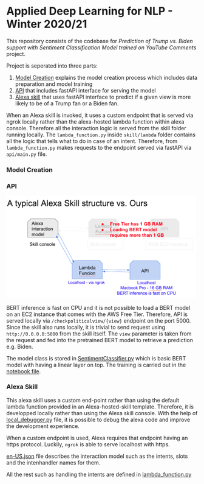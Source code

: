 # Applied Deep Learning for NLP - Winter 2020/21

This repository consists of the codebase for *Prediction of Trump vs. Biden support with Sentiment Classification Model trained on YouTube Comments* project. 

Project is seperated into three parts:
1. [Model Creation](#model-creation) explains the model creation process which includes data preparation and model training
2. [API](#api) that includes fastAPI interface for serving the model
3. [Alexa skill](#alexa-skill)  that uses fastAPI interface to predict if a given view is more likely to be of a Trump fan or a Biden fan.

When an Alexa skill is invoked, it uses a custom endpoint that is served via ngrok locally rather than the alexa-hosted lambda function within alexa console. Therefore all the interaction logic is served from the skill folder running locally. The `lambda_function.py` inside `skill/lambda` folder contains all the logic that tells what to do in case of an intent. Therefore, from `lambda_function.py` makes requests to the endpoint served via fastAPI via `api/main.py` file.

### Model Creation

### API

<img src="skill_structure.png" width="500">

BERT inference is fast on CPU and it is not possible to load a BERT model on an EC2 instance that comes with the AWS Free Tier. Therefore, API is served locally via `/checkpoliticalview/{view}` endpoint on the port 5000. Since the skill also runs locally, it is trivial to send request using `http://0.0.0.0:5000` from the skill itself. The `view` parameter is taken from the request and fed into the pretrained BERT model to retrieve a prediction e.g. Biden.

The model class is stored in [SentimentClassifier.py](api/SentimentClassifier.py) which is basic BERT model with having a linear layer on top. The training is carried out in the [notebook file](/notebook/model%20training/sentiment_analysis_trump_biden.ipynb).

### Alexa Skill

This alexa skill uses a custom end-point rather than using the default lambda function provided in an Alexa-hosted-skill template. Therefore, it is developped locally rather than using the Alexa skill console. With the help of [local_debugger.py](skill/local_debugger.py) file, it is possible to debug the alexa code and improve the development experience. 

When a custom endpoint is used, Alexa requires that endpoint having an https protocol. Luckily, `ngrok` is able to serve localhost with https. 

[en-US.json](skill/skill-package/interactionModels/custom/en-US.json) file describes the interaction model such as the intents, slots and the intenhandler names for them. 

All the rest such as handling the intents are defined in [lambda_function.py](skill/skill/lambda/lambda_function.py)
